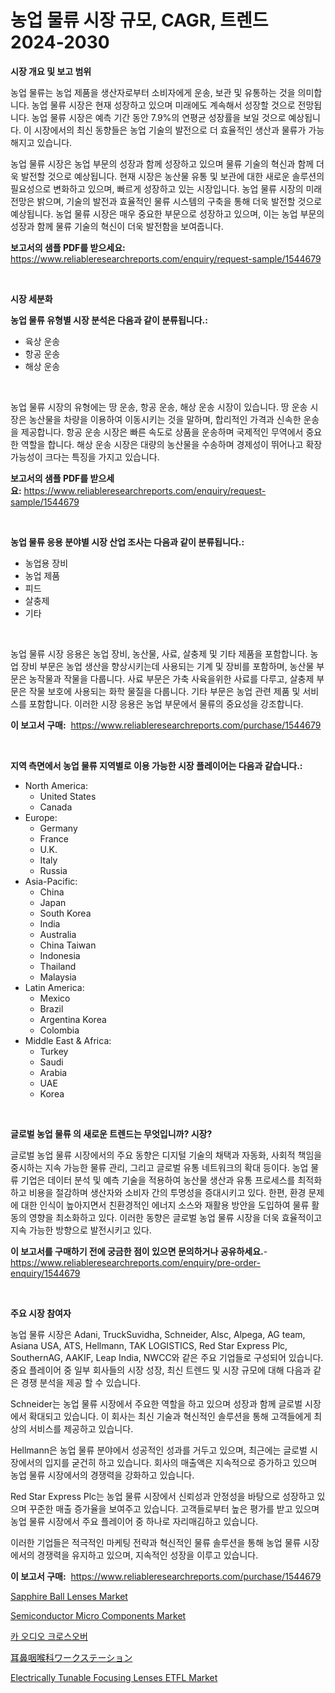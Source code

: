 <p><h1>농업 물류 시장 규모, CAGR, 트렌드 2024-2030</h1></p><p><strong>시장 개요 및 보고 범위</strong></p>
<p><p>농업 물류는 농업 제품을 생산자로부터 소비자에게 운송, 보관 및 유통하는 것을 의미합니다. 농업 물류 시장은 현재 성장하고 있으며 미래에도 계속해서 성장할 것으로 전망됩니다. 농업 물류 시장은 예측 기간 동안 7.9%의 연평균 성장률을 보일 것으로 예상됩니다. 이 시장에서의 최신 동향들은 농업 기술의 발전으로 더 효율적인 생산과 물류가 가능해지고 있습니다. </p><p>농업 물류 시장은 농업 부문의 성장과 함께 성장하고 있으며 물류 기술의 혁신과 함께 더욱 발전할 것으로 예상됩니다. 현재 시장은 농산물 유통 및 보관에 대한 새로운 솔루션의 필요성으로 변화하고 있으며, 빠르게 성장하고 있는 시장입니다. 농업 물류 시장의 미래 전망은 밝으며, 기술의 발전과 효율적인 물류 시스템의 구축을 통해 더욱 발전할 것으로 예상됩니다. 농업 물류 시장은 매우 중요한 부문으로 성장하고 있으며, 이는 농업 부문의 성장과 함께 물류 기술의 혁신이 더욱 발전함을 보여줍니다.</p></p>
<p><strong>보고서의 샘플 PDF를 받으세요:</strong> <a href="https://www.reliableresearchreports.com/enquiry/request-sample/1544679">https://www.reliableresearchreports.com/enquiry/request-sample/1544679</a></p>
<p>&nbsp;</p>
<p><strong>시장 세분화</strong></p>
<p><strong>농업 물류 유형별 시장 분석은 다음과 같이 분류됩니다.:</strong></p>
<p><ul><li>육상 운송</li><li>항공 운송</li><li>해상 운송</li></ul></p>
<p>&nbsp;</p>
<p><p>농업 물류 시장의 유형에는 땅 운송, 항공 운송, 해상 운송 시장이 있습니다. 땅 운송 시장은 농산물을 차량을 이용하여 이동시키는 것을 말하며, 합리적인 가격과 신속한 운송을 제공합니다. 항공 운송 시장은 빠른 속도로 상품을 운송하며 국제적인 무역에서 중요한 역할을 합니다. 해상 운송 시장은 대량의 농산물을 수송하며 경제성이 뛰어나고 확장 가능성이 크다는 특징을 가지고 있습니다.</p></p>
<p><strong>보고서의 샘플 PDF를 받으세요:</strong>&nbsp;<a href="https://www.reliableresearchreports.com/enquiry/request-sample/1544679">https://www.reliableresearchreports.com/enquiry/request-sample/1544679</a></p>
<p>&nbsp;</p>
<p><strong> 농업 물류 응용 분야별 시장 산업 조사는 다음과 같이 분류됩니다.:</strong></p>
<p><ul><li>농업용 장비</li><li>농업 제품</li><li>피드</li><li>살충제</li><li>기타</li></ul></p>
<p>&nbsp;</p>
<p><p>농업 물류 시장 응용은 농업 장비, 농산물, 사료, 살충제 및 기타 제품을 포함합니다. 농업 장비 부문은 농업 생산을 향상시키는데 사용되는 기계 및 장비를 포함하며, 농산물 부문은 농작물과 작물을 다룹니다. 사료 부문은 가축 사육을위한 사료를 다루고, 살충제 부문은 작물 보호에 사용되는 화학 물질을 다룹니다. 기타 부문은 농업 관련 제품 및 서비스를 포함합니다. 이러한 시장 응용은 농업 부문에서 물류의 중요성을 강조합니다.</p></p>
<p><strong>이 보고서 구매:</strong>&nbsp; <a href="https://www.reliableresearchreports.com/purchase/1544679">https://www.reliableresearchreports.com/purchase/1544679</a></p>
<p>&nbsp;</p>
<p><strong>지역 측면에서 농업 물류 지역별로 이용 가능한 시장 플레이어는 다음과 같습니다.:</strong></p>
<p><ul>
    <li>
        North America:
        <ul>
            <li>United States</li>
            <li>Canada</li>
        </ul>
    </li>
    <li>
        Europe:
        <ul>
            <li>Germany</li>
            <li>France</li>
            <li>U.K.</li>
            <li>Italy</li>
            <li>Russia</li>
        </ul>
    </li>
    <li>
        Asia-Pacific:
        <ul>
            <li>China</li>
            <li>Japan</li>
            <li>South Korea</li>
            <li>India</li>
            <li>Australia</li>
            <li>China Taiwan</li>
            <li>Indonesia</li>
            <li>Thailand</li>
            <li>Malaysia</li>
        </ul>
    </li>
    <li>
        Latin America:
        <ul>
            <li>Mexico</li>
            <li>Brazil</li>
            <li>Argentina Korea</li>
            <li>Colombia</li>
        </ul>
    </li>
    <li>
        Middle East & Africa:
        <ul>
            <li>Turkey</li>
            <li>Saudi</li>
            <li>Arabia</li>
            <li>UAE</li>
            <li>Korea</li>
        </ul>
    </li>
    </ul></p>
<p>&nbsp;</p>
<p><strong>글로벌 농업 물류 의 새로운 트렌드는 무엇입니까? 시장?</strong></p>
<p><p>글로벌 농업 물류 시장에서의 주요 동향은 디지털 기술의 채택과 자동화, 사회적 책임을 중시하는 지속 가능한 물류 관리, 그리고 글로벌 유통 네트워크의 확대 등이다. 농업 물류 기업은 데이터 분석 및 예측 기술을 적용하여 농산물 생산과 유통 프로세스를 최적화하고 비용을 절감하며 생산자와 소비자 간의 투명성을 증대시키고 있다. 한편, 환경 문제에 대한 인식이 높아지면서 친환경적인 에너지 소스와 재활용 방안을 도입하여 물류 활동의 영향을 최소화하고 있다. 이러한 동향은 글로벌 농업 물류 시장을 더욱 효율적이고 지속 가능한 방향으로 발전시키고 있다.</p></p>
<p><strong>이 보고서를 구매하기 전에 궁금한 점이 있으면 문의하거나 공유하세요.</strong>- <a href="https://www.reliableresearchreports.com/enquiry/pre-order-enquiry/1544679">https://www.reliableresearchreports.com/enquiry/pre-order-enquiry/1544679</a></p>
<p>&nbsp;</p>
<p><strong>주요 시장 참여자</strong></p>
<p><p>농업 물류 시장은 Adani, TruckSuvidha, Schneider, Alsc, Alpega, AG team, Asiana USA, ATS, Hellmann, TAK LOGISTICS, Red Star Express Plc, SouthernAG, AAKIF, Leap India, NWCC와 같은 주요 기업들로 구성되어 있습니다. 중요 플레이어 중 일부 회사들의 시장 성장, 최신 트렌드 및 시장 규모에 대해 다음과 같은 경쟁 분석을 제공 할 수 있습니다.</p><p>Schneider는 농업 물류 시장에서 주요한 역할을 하고 있으며 성장과 함께 글로벌 시장에서 확대되고 있습니다. 이 회사는 최신 기술과 혁신적인 솔루션을 통해 고객들에게 최상의 서비스를 제공하고 있습니다.</p><p>Hellmann은 농업 물류 분야에서 성공적인 성과를 거두고 있으며, 최근에는 글로벌 시장에서의 입지를 굳건히 하고 있습니다. 회사의 매출액은 지속적으로 증가하고 있으며 농업 물류 시장에서의 경쟁력을 강화하고 있습니다.</p><p>Red Star Express Plc는 농업 물류 시장에서 신뢰성과 안정성을 바탕으로 성장하고 있으며 꾸준한 매출 증가율을 보여주고 있습니다. 고객들로부터 높은 평가를 받고 있으며 농업 물류 시장에서 주요 플레이어 중 하나로 자리매김하고 있습니다.</p><p>이러한 기업들은 적극적인 마케팅 전략과 혁신적인 물류 솔루션을 통해 농업 물류 시장에서의 경쟁력을 유지하고 있으며, 지속적인 성장을 이루고 있습니다.</p></p>
<p><strong>이 보고서 구매:</strong>&nbsp;&nbsp;<a href="https://www.reliableresearchreports.com/purchase/1544679">https://www.reliableresearchreports.com/purchase/1544679</a></p>
<p><p><a href="https://view.publitas.com/reportprime-1/sapphire-ball-lenses-market-analysis-examines-its-scope-on-growth-opportunities-and-forecasted-trends-spanning-from-2024-to-2031/">Sapphire Ball Lenses Market</a></p><p><a href="https://github.com/Sherrillcrooksxa8i18ucf2m/Market-Research-Report-List-1/blob/main/semiconductor-micro-components-market.md">Semiconductor Micro Components Market</a></p><p><a href="https://github.com/bunxhcci35271755/Market-Research-Report-List-1/blob/main/364362013672.md">카 오디오 크로스오버</a></p><p><a href="https://github.com/Calvi3ynJerde867/Market-Research-Report-List-1/blob/main/671516614508.md">耳鼻咽喉科ワークステーション</a></p><p><a href="https://github.com/derrinmiltonellis35gcl/Market-Research-Report-List-2/blob/main/electrically-tunable-focusing-lenses-etfl-market.md">Electrically Tunable Focusing Lenses ETFL Market</a></p></p>
